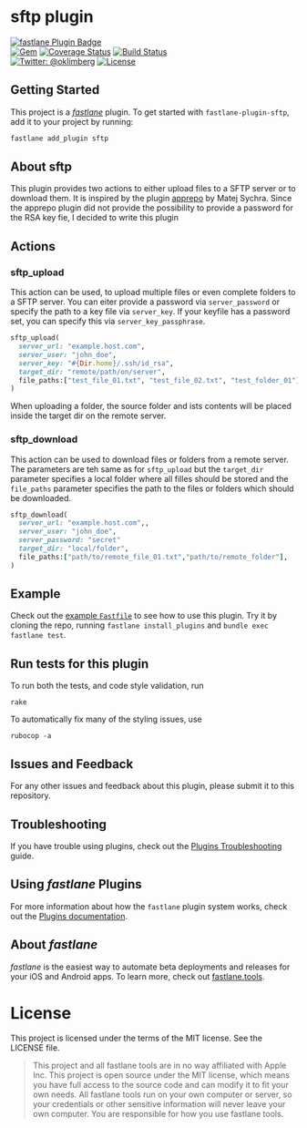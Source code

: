 # sftp plugin

[![fastlane Plugin Badge](https://rawcdn.githack.com/fastlane/fastlane/master/fastlane/assets/plugin-badge.svg)](https://rubygems.org/gems/fastlane-plugin-sftp)  
[![Gem](https://img.shields.io/gem/v/fastlane-plugin-sftp.svg?style=flat)](http://rubygems.org/gems/fastlane-plugin-sftp)
[![Coverage Status](https://coveralls.io/repos/github/suculent/fastlane-plugin-sftp/badge.svg?branch=master)](https://coveralls.io/github/suculent/fastlane-plugin-sftp?branch=master)
[![Build Status](https://travis-ci.org/oklimberg/fastlane-plugin-sftp.svg?branch=master)](https://travis-ci.org/oklimberg/fastlane-plugin-sftp)  
[![Twitter: @oklimberg](https://img.shields.io/badge/contact-@oklimberg-blue.svg?style=flat)](https://twitter.com/oklimberg)
[![License](https://img.shields.io/badge/license-MIT-green.svg?style=flat)](https://github.com/suculent/fastlane-plugin-apprepo/blob/master/LICENSE)

## Getting Started

This project is a [_fastlane_](https://github.com/fastlane/fastlane) plugin. To get started with `fastlane-plugin-sftp`, add it to your project by running:

```bash
fastlane add_plugin sftp
```

## About sftp

This plugin provides two actions to either upload files to a SFTP server or to download them.
It is inspired by the plugin [apprepo](https://github.com/suculent/apprepo) by Matej Sychra.
Since the apprepo plugin did not provide the possibility to provide a password for the RSA key fie, I
decided to write this plugin

## Actions

### sftp_upload

This action can be used, to upload multiple files or even complete folders to a SFTP server.
You can eiter provide a password via `server_password` or specify the path to a key file via `server_key`. If your keyfile has a password set, you can specify this via `server_key_passphrase`.

``` ruby
sftp_upload(
  server_url: "example.host.com",
  server_user: "john_doe",
  server_key: "#{Dir.home}/.ssh/id_rsa",
  target_dir: "remote/path/on/server", 
  file_paths:["test_file_01.txt", "test_file_02.txt", "test_folder_01"],
)
```

When uploading a folder, the source folder and ists contents will be placed inside the target dir on the remote server.

### sftp_download

This action can be used to download files or folders from a remote server. The parameters are teh same as for `sftp_upload` but the `target_dir` parameter specifies a local folder where all filles should be stored and the `file_paths` parameter specifies the path to the files or folders which should be downloaded.

``` ruby
sftp_download(
  server_url: "example.host.com",,
  server_user: "john_doe",
  server_password: "secret"
  target_dir: "local/folder",
  file_paths:["path/to/remote_file_01.txt","path/to/remote_folder"],
)
```

## Example

Check out the [example `Fastfile`](fastlane/Fastfile) to see how to use this plugin. Try it by cloning the repo, running `fastlane install_plugins` and `bundle exec fastlane test`.

## Run tests for this plugin

To run both the tests, and code style validation, run

```
rake
```

To automatically fix many of the styling issues, use
```
rubocop -a
```

## Issues and Feedback

For any other issues and feedback about this plugin, please submit it to this repository.

## Troubleshooting

If you have trouble using plugins, check out the [Plugins Troubleshooting](https://docs.fastlane.tools/plugins/plugins-troubleshooting/) guide.

## Using _fastlane_ Plugins

For more information about how the `fastlane` plugin system works, check out the [Plugins documentation](https://docs.fastlane.tools/plugins/create-plugin/).

## About _fastlane_

_fastlane_ is the easiest way to automate beta deployments and releases for your iOS and Android apps. To learn more, check out [fastlane.tools](https://fastlane.tools).

# License
This project is licensed under the terms of the MIT license. See the LICENSE file.

> This project and all fastlane tools are in no way affiliated with Apple Inc. This project is open source under the MIT license, which means you have full access to the source code and can modify it to fit your own needs. All fastlane tools run on your own computer or server, so your credentials or other sensitive information will never leave your own computer. You are responsible for how you use fastlane tools.